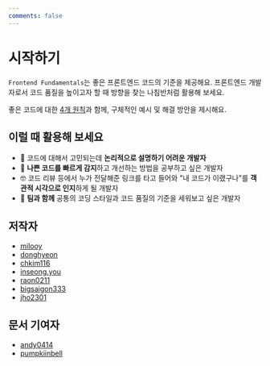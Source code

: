 ```yaml
---
comments: false
---
```


# 시작하기

`Frontend Fundamentals`는 좋은 프론트엔드 코드의 기준을 제공해요.
프론트엔드 개발자로서 코드 품질을 높이고자 할 때 방향을 찾는 나침반처럼 활용해 보세요.

좋은 코드에 대한 [4개 원칙](./index.md)과 함께, 구체적인 예시 및 해결 방안을 제시해요.

## 이럴 때 활용해 보세요

- 🦨 코드에 대해서 고민되는데 **논리적으로 설명하기 어려운 개발자**
- 👀 **나쁜 코드를 빠르게 감지**하고 개선하는 방법을 공부하고 싶은 개발자
- 🤓 코드 리뷰 등에서 누가 전달해준 링크를 타고 들어와 "내 코드가 이랬구나"를 **객관적 시각으로 인지**하게 될 개발자
- 👥 **팀과 함께** 공통의 코딩 스타일과 코드 품질의 기준을 세워보고 싶은 개발자

## 저작자

- [milooy](https://github.com/milooy)
- [donghyeon](https://github.com/kimbangg)
- [chkim116](https://github.com/chkim116)
- [inseong.you](https://github.com/inseong.you)
- [raon0211](https://github.com/raon0211)
- [bigsaigon333](https://github.com/bigsaigon333)
- [jho2301](https://github.com/jho2301)

## 문서 기여자

- [andy0414](https://github.com/andy0414)
- [pumpkiinbell](https://github.com/pumpkiinbell)
